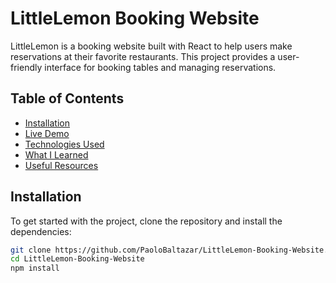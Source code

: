 # LittleLemon Booking Website

LittleLemon is a booking website built with React to help users make reservations at their favorite restaurants. This project provides a user-friendly interface for booking tables and managing reservations.

## Table of Contents

- [Installation](#installation)
- [Live Demo](#live-demo)
- [Technologies Used](#technologies-used)
- [What I Learned](#what-i-learned)
- [Useful Resources](#useful-resources)


## Installation

To get started with the project, clone the repository and install the dependencies:

```bash
git clone https://github.com/PaoloBaltazar/LittleLemon-Booking-Website.git
cd LittleLemon-Booking-Website
npm install
